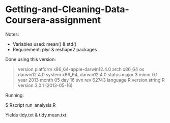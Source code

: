 Getting-and-Cleaning-Data-Coursera-assignment
=============================================

Notes:

* Variables used: mean() & std()
* Requirement: plyr & reshape2 packages

Done using this version:

> version
platform       x86_64-apple-darwin12.4.0
arch           x86_64
os             darwin12.4.0
system         x86_64, darwin12.4.0
status
major          3
minor          0.1
year           2013
month          05
day            16
svn rev        62743
language       R
version.string R version 3.0.1 (2013-05-16)

Running:

$ Rscript run_analysis.R

Yields tidy.txt & tidy.mean.txt.
